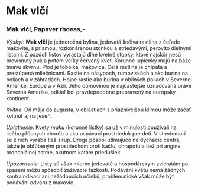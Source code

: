 Mak vlčí 
=========

### Mák vlčí, Papaver rhoeas,-

*Výskyt*: **Mak vlčí** je jednoročná bylina, jedovatá liečivá rastlina z čeľade
makovité, s priamou, rozkonárenou stonkou a striedavými, perovito dielnymi
listami. Z pazúch listov vyrastajú dlhé kvetné stopky, ktoré najskôr nesú
previsnutý puk a potom veľký červený kvet. Korunné lupienky majú na báze tmavú
škvrnu. Plod je tobolka, makovica. Celá rastlina je chlpatá a prestúpená
mliečnicami. Rastie na násypoch, rumoviskách a ako burina na poliach a v
záhradách. Hojne rastie ako burina v obilných poliach v Severnej Amerike, Európe
a v Azii. Jeho domovinou je najčastejšie označovaná práve Severná Amerika,
odkiaľ bol pravdepodobne prepravený na európsky kontinent.

*Kvitne*: Od mája do augusta, v oblastiach s priaznivejšou klímou môže začať
kvitnúť aj na jeseň.

*Uplatnenie*: Kvety *maku* (korunné lístky) sa už v minulosti používali na
liečbu pľúcnych chorôb a ako uspávací prostriedok pre deti. V stredomorí se z
nich vyrába tiež sirup. Droga pôsobí utlmujúco na dýchacie centrá, takže je
obľúbeným prostriedkom proti kašľu, chrapotu a tiež pri angíne, bronchiálnej
astme, akútnom katare priedušiek.

*Upozornenie*: Listy sú však mierne jedovaté a hospodárskym zvieratám po spasení
môžu spôsobiť zažívacie ťažkosti. Podávání květu nemá žádných kontraindikací ani
nežádoucích účinků, problematické však může být podávání odvaru z makovic.
